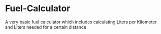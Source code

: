 # Fuel-Calculator
A very basic fuel calculator which includes calculating Liters per Kilometer and Liters needed for a certain distance
